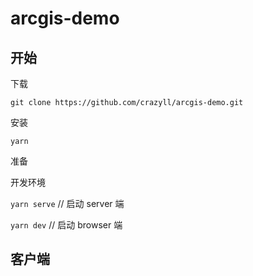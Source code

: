 # arcgis-demo

## 开始
下载

 `git clone https://github.com/crazyll/arcgis-demo.git`

安装

 `yarn`

准备


开发环境

 `yarn serve` // 启动 server 端

 `yarn dev` // 启动 browser 端

## 客户端
